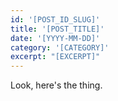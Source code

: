 ```yaml
---
id: '[POST_ID_SLUG]'
title: '[POST_TITLE]'
date: '[YYYY-MM-DD]'
category: '[CATEGORY]'
excerpt: "[EXCERPT]"
---
```


Look, here's the thing.
